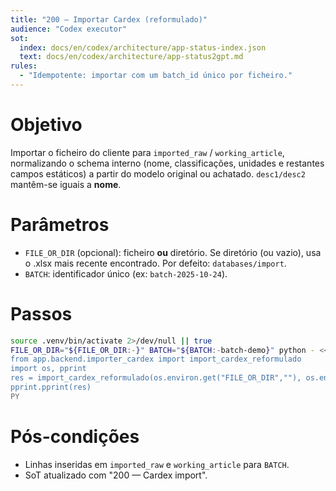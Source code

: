 ```yaml
---
title: "200 — Importar Cardex (reformulado)"
audience: "Codex executor"
sot:
  index: docs/en/codex/architecture/app-status-index.json
  text: docs/en/codex/architecture/app-status2gpt.md
rules:
  - "Idempotente: importar com um batch_id único por ficheiro."
---
```

# Objetivo
Importar o ficheiro do cliente para `imported_raw` / `working_article`, normalizando o schema interno (nome, classificações, unidades e restantes campos estáticos) a partir do modelo original ou achatado. `desc1/desc2` mantêm-se iguais a **nome**.
# Parâmetros
- `FILE_OR_DIR` (opcional): ficheiro **ou** diretório. Se diretório (ou vazio), usa o .xlsx mais recente encontrado. Por defeito: `databases/import`.
- `BATCH`: identificador único (ex: `batch-2025-10-24`).
# Passos
```bash
source .venv/bin/activate 2>/dev/null || true
FILE_OR_DIR="${FILE_OR_DIR:-}" BATCH="${BATCH:-batch-demo}" python - <<'PY'
from app.backend.importer_cardex import import_cardex_reformulado
import os, pprint
res = import_cardex_reformulado(os.environ.get("FILE_OR_DIR",""), os.environ["BATCH"])
pprint.pprint(res)
PY
```
# Pós-condições
- Linhas inseridas em `imported_raw` e `working_article` para `BATCH`.
- SoT atualizado com "200 — Cardex import".
